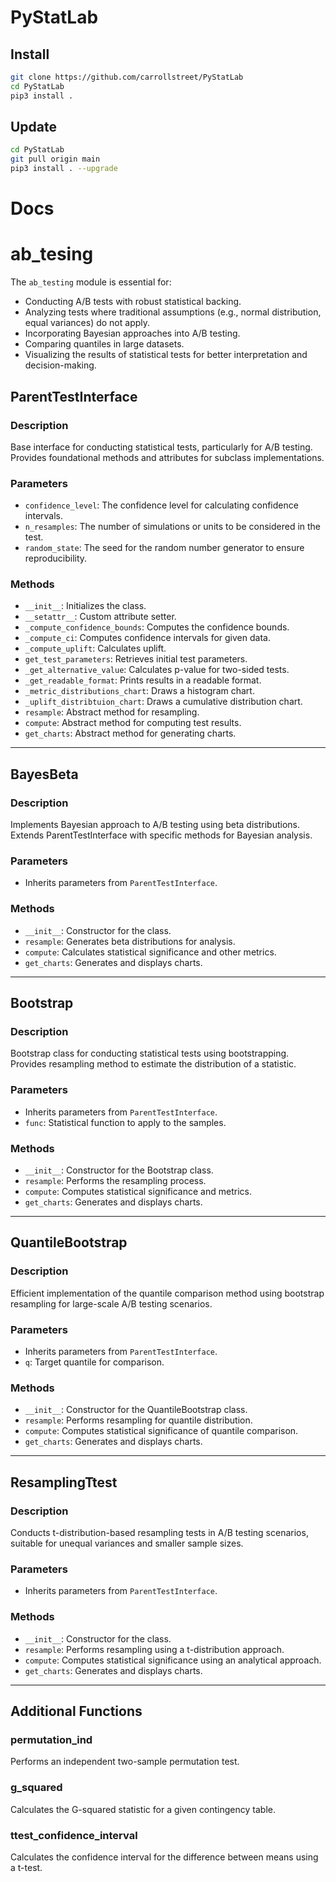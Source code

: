 # PyStatLab

## Install
```bash
git clone https://github.com/carrollstreet/PyStatLab
cd PyStatLab
pip3 install .
```
## Update
```bash
cd PyStatLab
git pull origin main
pip3 install . --upgrade
```

# Docs 
# ab_tesing
The `ab_testing` module is essential for:
- Conducting A/B tests with robust statistical backing.
- Analyzing tests where traditional assumptions (e.g., normal distribution, equal variances) do not apply.
- Incorporating Bayesian approaches into A/B testing.
- Comparing quantiles in large datasets.
- Visualizing the results of statistical tests for better interpretation and decision-making.

## ParentTestInterface

### Description
Base interface for conducting statistical tests, particularly for A/B testing. Provides foundational methods and attributes for subclass implementations.

### Parameters
- `confidence_level`: The confidence level for calculating confidence intervals.
- `n_resamples`: The number of simulations or units to be considered in the test.
- `random_state`: The seed for the random number generator to ensure reproducibility.

### Methods
- `__init__`: Initializes the class.
- `__setattr__`: Custom attribute setter.
- `_compute_confidence_bounds`: Computes the confidence bounds.
- `_compute_ci`: Computes confidence intervals for given data.
- `_compute_uplift`: Calculates uplift.
- `get_test_parameters`: Retrieves initial test parameters.
- `_get_alternative_value`: Calculates p-value for two-sided tests.
- `_get_readable_format`: Prints results in a readable format.
- `_metric_distributions_chart`: Draws a histogram chart.
- `_uplift_distribtuion_chart`: Draws a cumulative distribution chart.
- `resample`: Abstract method for resampling.
- `compute`: Abstract method for computing test results.
- `get_charts`: Abstract method for generating charts.

---

## BayesBeta

### Description
Implements Bayesian approach to A/B testing using beta distributions. Extends ParentTestInterface with specific methods for Bayesian analysis.

### Parameters
- Inherits parameters from `ParentTestInterface`.

### Methods
- `__init__`: Constructor for the class.
- `resample`: Generates beta distributions for analysis.
- `compute`: Calculates statistical significance and other metrics.
- `get_charts`: Generates and displays charts.

---

## Bootstrap

### Description
Bootstrap class for conducting statistical tests using bootstrapping. Provides resampling method to estimate the distribution of a statistic.

### Parameters
- Inherits parameters from `ParentTestInterface`.
- `func`: Statistical function to apply to the samples.

### Methods
- `__init__`: Constructor for the Bootstrap class.
- `resample`: Performs the resampling process.
- `compute`: Computes statistical significance and metrics.
- `get_charts`: Generates and displays charts.

---

## QuantileBootstrap

### Description
Efficient implementation of the quantile comparison method using bootstrap resampling for large-scale A/B testing scenarios.

### Parameters
- Inherits parameters from `ParentTestInterface`.
- `q`: Target quantile for comparison.

### Methods
- `__init__`: Constructor for the QuantileBootstrap class.
- `resample`: Performs resampling for quantile distribution.
- `compute`: Computes statistical significance of quantile comparison.
- `get_charts`: Generates and displays charts.

---

## ResamplingTtest

### Description
Conducts t-distribution-based resampling tests in A/B testing scenarios, suitable for unequal variances and smaller sample sizes.

### Parameters
- Inherits parameters from `ParentTestInterface`.

### Methods
- `__init__`: Constructor for the class.
- `resample`: Performs resampling using a t-distribution approach.
- `compute`: Computes statistical significance using an analytical approach.
- `get_charts`: Generates and displays charts.

---

## Additional Functions

### permutation_ind
Performs an independent two-sample permutation test.

### g_squared
Calculates the G-squared statistic for a given contingency table.

### ttest_confidence_interval
Calculates the confidence interval for the difference between means using a t-test.






